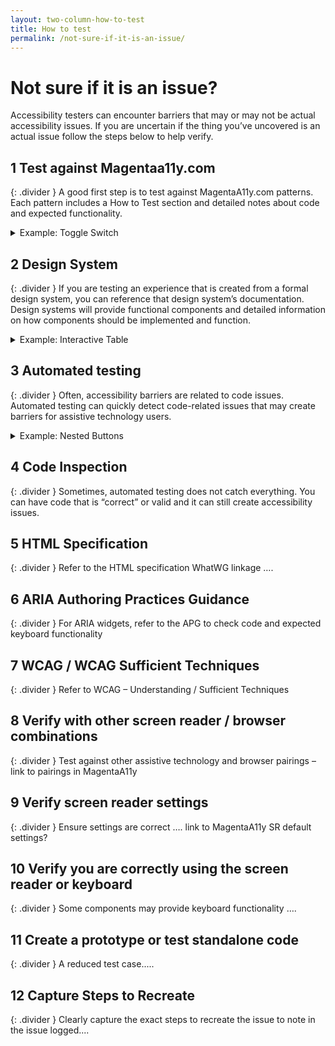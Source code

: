 ```yaml
---
layout: two-column-how-to-test
title: How to test
permalink: /not-sure-if-it-is-an-issue/
---
```


# Not sure if it is an issue?
Accessibility testers can encounter barriers that may or may not be actual accessibility issues. If you are uncertain if the thing you’ve uncovered is an actual issue follow the steps below to help verify.

## <step-number>1</step-number> Test against Magentaa11y.com
{: .divider }
A good first step is to test against MagentaA11y.com patterns.  Each pattern includes a How to Test section and detailed notes about code and expected functionality. 

<details>
  <summary>
    Example: Toggle Switch
  </summary>
  <h3>Scenario</h3>
  On the web page you are testing you encounter a toggle switch that does not work with the left and right arrow keys like you believe it should.

  <h3>What to do</h3>
  To verify if arrow key support is expected for toggles on the web, you can first check MagentaA11y. Locate the <a href="/checklist-web/toggle-switch/">Toggle Switch</a> component page and review the How to test section. Arrow key support is not mentioned so this is not a requirement for toggle switches and so this is not an accessibility issue.  
</details>

## <step-number>2</step-number> Design System 
{: .divider }
If you are testing an experience that is created from a formal design system, you can reference that design system’s documentation. Design systems will provide functional components and detailed information on how components should be implemented and function. 

<details>
  <summary>
    Example: Interactive Table
  </summary>
  <h3>Scenario</h3>
  You are testing a page that consists of an interactive table. When you send keyboard focus to the table, focus skips the table headers and jumps to the 2nd row. You are not sure if this is a focus order issue.

  <h3>What to do</h3>
  You know this project uses the brand-new design system, so you check the documentation for the interactive table. You learn that the table is implemented as an ARIA Grid and learn that this is the expected behavior, so this is not an accessibility issue.  
</details>


## <step-number>3</step-number> Automated testing 
{: .divider }
Often, accessibility barriers are related to code issues. Automated testing can quickly detect code-related issues that may create barriers for assistive technology users. 

<details>
  <summary>
    Example: Nested Buttons
  </summary>
  <h3>Scenario</h3>
  You are testing a button that when activated, presents a list of options. For some reason, the screen reader will not interact with the button correctly. 

  <h3>What to do</h3>
  You have ran some automated accessibility tests and in the results there is an issue identified that indicates the author has nested a button element inside of another button element and that is no only invalid HTML, it is creating the barrier with the screen reader so this is an issue. 
</details>

## <step-number>4</step-number> Code Inspection 
{: .divider }
Sometimes, automated testing does not catch everything. You can have code that is “correct” or valid and it can still create accessibility issues.

## <step-number>5</step-number> HTML Specification 
{: .divider }
Refer to the HTML specification WhatWG linkage …. 

## <step-number>6</step-number> ARIA Authoring Practices Guidance  
{: .divider }
For ARIA widgets, refer to the APG to check code and expected keyboard functionality  

## <step-number>7</step-number> WCAG / WCAG Sufficient Techniques 
{: .divider }
Refer to WCAG – Understanding / Sufficient Techniques 

## <step-number>8</step-number> Verify with other screen reader / browser combinations
{: .divider } 
Test against other assistive technology and browser pairings – link to pairings in MagentaA11y 

## <step-number>9</step-number> Verify screen reader settings 
{: .divider }
Ensure settings are correct …. link to MagentaA11y SR default settings? 

## <step-number>10</step-number> Verify you are correctly using the screen reader or keyboard
{: .divider } 
Some components may provide keyboard functionality ….  

## <step-number>11</step-number> Create a prototype or test standalone code
{: .divider } 
A reduced test case..... 

## <step-number>12</step-number> Capture Steps to Recreate 
{: .divider }
Clearly capture the exact steps to recreate the issue to note in the issue logged.... 